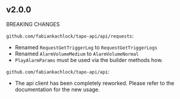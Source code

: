 ## v2.0.0

BREAKING CHANGES

`github.com/fabiankachlock/tapo-api/api/requests`:

- Renamed `RequestGetTriggerLog` to `RequestGetTriggerLogs`
- Renamed `AlarmVolumeMedium` to `AlarmVolumeNormal`
- `PlayAlarmParams` must be used via the builder methods how.



`github.com/fabiankachlock/tapo-api/api`:

- The api client has been completely reworked. Please refer to the documentation for the new usage.